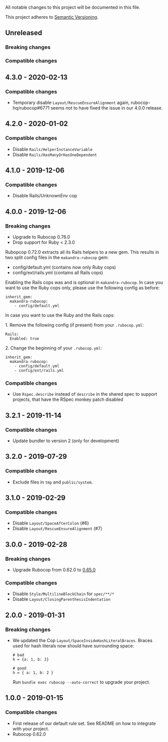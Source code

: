 All notable changes to this project will be documented in this file.

This project adheres to [Semantic Versioning](http://semver.org/spec/v2.0.0.html).

## Unreleased

### Breaking changes

### Compatible changes


## 4.3.0 - 2020-02-13

### Compatible changes

- Temporary disable `Layout/RescueEnsureAlignment` again, rubocop-hq/rubocop#6771 seems not to have fixed the issue
in our 4.0.0 release.


## 4.2.0 - 2020-01-02

### Compatible changes

- Disable `Rails/HelperInstanceVariable`
- Disable `Rails/HasManyOrHasOneDependent`


## 4.1.0 - 2019-12-06

### Compatible changes

- Disable Rails/UnknownEnv cop


## 4.0.0 - 2019-12-06

### Breaking changes

- Upgrade to Rubocop 0.76.0
- Drop support for Ruby < 2.3.0

Rubopcop 0.72.0 extracts all its Rails helpers to a new gem. This results in two split config files in the
`makandra-rubocop` gem:

- config/default.yml (contains now only Ruby cops)
- config/ext/rails.yml (contains all Rails cops)

Enabling the Rails cops was and is optional in `makandra-rubocop`. In case you want to use the Ruby cops only, please
use the following config as before:

```
inherit_gem:
  makandra-rubocop:
    - config/default.yml
```

In case you want to use the Ruby and the Rails cops:

1\. Remove the following config (if present) from your `.rubocop.yml`:

```
Rails:
  Enabled: true
```

2\. Change the beginning of your `.rubocop.yml`:

```
inherit_gem:
  makandra-rubocop:
    - config/default.yml
    - config/ext/rails.yml
```

### Compatible changes

- Use `Rspec.describe` instead of `describe` in the shared spec to support projects, that have the RSpec monkey patch disabled


## 3.2.1 - 2019-11-14

### Compatible changes

- Update bundler to version 2 (only for development)


## 3.2.0 - 2019-07-29

### Compatible changes

- Exclude files in `tmp` and `public/system`.


## 3.1.0 - 2019-02-29

### Compatible changes

- Disable `Layout/SpaceAfterColon` (#6)
- Disable `Layout/RescueEnsureAlignment` (#7)


## 3.0.0 - 2019-02-28

### Breaking changes

- Upgrade Rubocop from 0.62.0 to [0.65.0](https://github.com/rubocop-hq/rubocop/blob/2e52af0e33cc6387f7c8495b52f66c8f2f46a804/CHANGELOG.md#0650-2019-02-19)

### Compatible changes

- Disable `Style/MultilineBlockChain` for `spec/**/*`
- Disable `Layout/ClosingParenthesisIndentation`


## 2.0.0 - 2019-01-31

### Breaking changes

- We updated the Cop `Layout/SpaceInsideHashLiteralBraces`. Braces used for hash literals now should have surrounding space:
  ```
  # bad
  h = {a: 1, b: 2}

  # good
  h = { a: 1, b: 2 }
  ```
  Run `bundle exec rubocop --auto-correct` to upgrade your project.


## 1.0.0 - 2019-01-15

### Compatible changes

- First release of our default rule set. See README on how to integrate with your project.
- Rubocop 0.62.0
